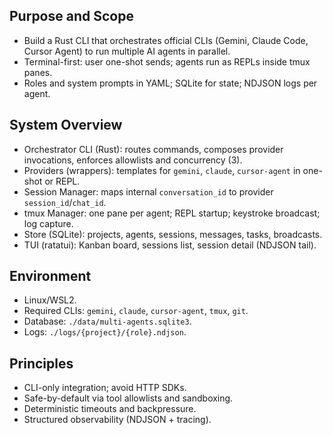 ## Purpose and Scope
- Build a Rust CLI that orchestrates official CLIs (Gemini, Claude Code, Cursor Agent) to run multiple AI agents in parallel.
- Terminal-first: user one-shot sends; agents run as REPLs inside tmux panes.
- Roles and system prompts in YAML; SQLite for state; NDJSON logs per agent.

## System Overview
- Orchestrator CLI (Rust): routes commands, composes provider invocations, enforces allowlists and concurrency (3).
- Providers (wrappers): templates for `gemini`, `claude`, `cursor-agent` in one-shot or REPL.
- Session Manager: maps internal `conversation_id` to provider `session_id`/`chat_id`.
- tmux Manager: one pane per agent; REPL startup; keystroke broadcast; log capture.
- Store (SQLite): projects, agents, sessions, messages, tasks, broadcasts.
- TUI (ratatui): Kanban board, sessions list, session detail (NDJSON tail).

## Environment
- Linux/WSL2.
- Required CLIs: `gemini`, `claude`, `cursor-agent`, `tmux`, `git`.
- Database: `./data/multi-agents.sqlite3`.
- Logs: `./logs/{project}/{role}.ndjson`.

## Principles
- CLI-only integration; avoid HTTP SDKs.
- Safe-by-default via tool allowlists and sandboxing.
- Deterministic timeouts and backpressure.
- Structured observability (NDJSON + tracing).
